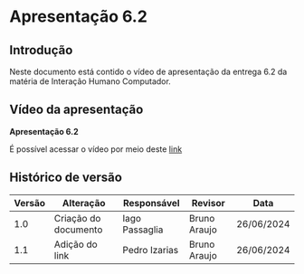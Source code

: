 # Apresentação 6.2

## Introdução
Neste documento está contido o vídeo de apresentação da entrega 6.2 da matéria de Interação Humano Computador.

## Vídeo da apresentação

**Apresentação 6.2**


É possível acessar o vídeo por meio deste [link](https://www.youtube.com/embed/O6hdGPQHiFc)



## Histórico de versão

| Versão | Alteração                  | Responsável      | Revisor         | Data       |
| ------ | -------------------------- | ---------------- | --------------- | ---------- |
| 1.0    | Criação do documento       | Iago Passaglia  | Bruno Araujo | 26/06/2024 |
| 1.1    | Adição do link        | Pedro Izarias  | Bruno Araujo | 26/06/2024 |
